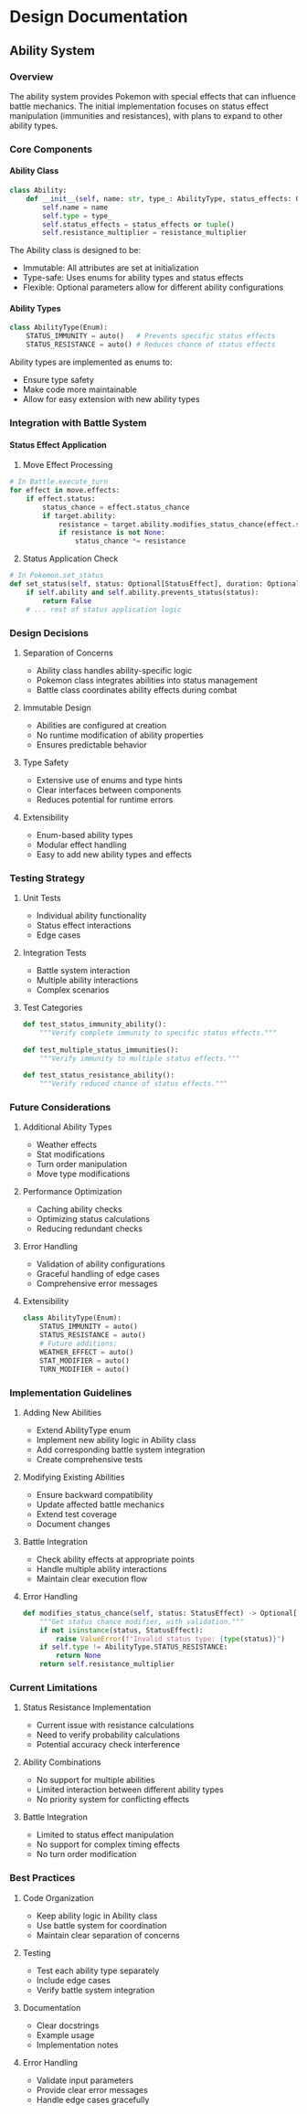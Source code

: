 # Design Documentation

## Ability System

### Overview
The ability system provides Pokemon with special effects that can influence battle mechanics. The initial implementation focuses on status effect manipulation (immunities and resistances), with plans to expand to other ability types.

### Core Components

#### Ability Class
```python
class Ability:
    def __init__(self, name: str, type_: AbilityType, status_effects: Optional[tuple[StatusEffect, ...]] = None, resistance_multiplier: float = 0.5):
        self.name = name
        self.type = type_
        self.status_effects = status_effects or tuple()
        self.resistance_multiplier = resistance_multiplier
```

The Ability class is designed to be:
- Immutable: All attributes are set at initialization
- Type-safe: Uses enums for ability types and status effects
- Flexible: Optional parameters allow for different ability configurations

#### Ability Types
```python
class AbilityType(Enum):
    STATUS_IMMUNITY = auto()   # Prevents specific status effects
    STATUS_RESISTANCE = auto() # Reduces chance of status effects
```

Ability types are implemented as enums to:
- Ensure type safety
- Make code more maintainable
- Allow for easy extension with new ability types

### Integration with Battle System

#### Status Effect Application
1. Move Effect Processing
```python
# In Battle.execute_turn
for effect in move.effects:
    if effect.status:
        status_chance = effect.status_chance
        if target.ability:
            resistance = target.ability.modifies_status_chance(effect.status)
            if resistance is not None:
                status_chance *= resistance
```

2. Status Application Check
```python
# In Pokemon.set_status
def set_status(self, status: Optional[StatusEffect], duration: Optional[int] = None) -> bool:
    if self.ability and self.ability.prevents_status(status):
        return False
    # ... rest of status application logic
```

### Design Decisions

1. Separation of Concerns
   - Ability class handles ability-specific logic
   - Pokemon class integrates abilities into status management
   - Battle class coordinates ability effects during combat

2. Immutable Design
   - Abilities are configured at creation
   - No runtime modification of ability properties
   - Ensures predictable behavior

3. Type Safety
   - Extensive use of enums and type hints
   - Clear interfaces between components
   - Reduces potential for runtime errors

4. Extensibility
   - Enum-based ability types
   - Modular effect handling
   - Easy to add new ability types and effects

### Testing Strategy

1. Unit Tests
   - Individual ability functionality
   - Status effect interactions
   - Edge cases

2. Integration Tests
   - Battle system interaction
   - Multiple ability interactions
   - Complex scenarios

3. Test Categories
   ```python
   def test_status_immunity_ability():
       """Verify complete immunity to specific status effects."""
       
   def test_multiple_status_immunities():
       """Verify immunity to multiple status effects."""
       
   def test_status_resistance_ability():
       """Verify reduced chance of status effects."""
   ```

### Future Considerations

1. Additional Ability Types
   - Weather effects
   - Stat modifications
   - Turn order manipulation
   - Move type modifications

2. Performance Optimization
   - Caching ability checks
   - Optimizing status calculations
   - Reducing redundant checks

3. Error Handling
   - Validation of ability configurations
   - Graceful handling of edge cases
   - Comprehensive error messages

4. Extensibility
   ```python
   class AbilityType(Enum):
       STATUS_IMMUNITY = auto()
       STATUS_RESISTANCE = auto()
       # Future additions:
       WEATHER_EFFECT = auto()
       STAT_MODIFIER = auto()
       TURN_MODIFIER = auto()
   ```

### Implementation Guidelines

1. Adding New Abilities
   - Extend AbilityType enum
   - Implement new ability logic in Ability class
   - Add corresponding battle system integration
   - Create comprehensive tests

2. Modifying Existing Abilities
   - Ensure backward compatibility
   - Update affected battle mechanics
   - Extend test coverage
   - Document changes

3. Battle Integration
   - Check ability effects at appropriate points
   - Handle multiple ability interactions
   - Maintain clear execution flow

4. Error Handling
   ```python
   def modifies_status_chance(self, status: StatusEffect) -> Optional[float]:
       """Get status chance modifier, with validation."""
       if not isinstance(status, StatusEffect):
           raise ValueError(f"Invalid status type: {type(status)}")
       if self.type != AbilityType.STATUS_RESISTANCE:
           return None
       return self.resistance_multiplier
   ```

### Current Limitations

1. Status Resistance Implementation
   - Current issue with resistance calculations
   - Need to verify probability calculations
   - Potential accuracy check interference

2. Ability Combinations
   - No support for multiple abilities
   - Limited interaction between different ability types
   - No priority system for conflicting effects

3. Battle Integration
   - Limited to status effect manipulation
   - No support for complex timing effects
   - No turn order modification

### Best Practices

1. Code Organization
   - Keep ability logic in Ability class
   - Use battle system for coordination
   - Maintain clear separation of concerns

2. Testing
   - Test each ability type separately
   - Include edge cases
   - Verify battle system integration

3. Documentation
   - Clear docstrings
   - Example usage
   - Implementation notes

4. Error Handling
   - Validate input parameters
   - Provide clear error messages
   - Handle edge cases gracefully
